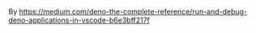 By https://medium.com/deno-the-complete-reference/run-and-debug-deno-applications-in-vscode-b6e3bff217f
